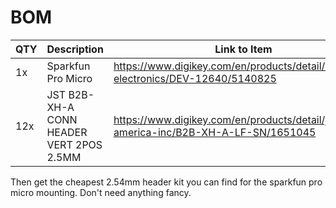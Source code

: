 # BOM

| QTY | Description                              | Link to Item                                                                                 |
| --- | ---------------------------------------- | -------------------------------------------------------------------------------------------- |
| 1x  | Sparkfun Pro Micro                       | https://www.digikey.com/en/products/detail/sparkfun-electronics/DEV-12640/5140825            |
| 12x | JST B2B-XH-A CONN HEADER VERT 2POS 2.5MM | https://www.digikey.com/en/products/detail/jst-sales-america-inc/B2B-XH-A-LF-SN/1651045      |

Then get the cheapest 2.54mm header kit you can find for the sparkfun pro micro mounting. Don't need anything fancy.